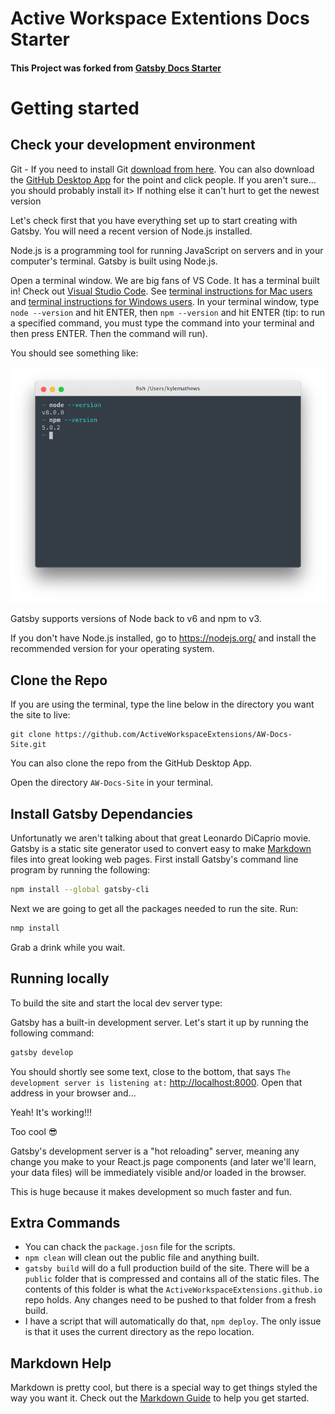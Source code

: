 # Active Workspace Extentions Docs Starter

#### This Project was forked from [Gatsby Docs Starter](https://github.com/ericwindmill/gatsby-starter-docs)

# Getting started

## Check your development environment

Git - If you need to install Git [download from here](https://git-scm.com/). You can also download the [GitHub Desktop App](https://desktop.github.com/) for the point and click people. If you aren't sure... you should probably install it> If nothing else it can't hurt to get the newest version

Let's check first that you have everything set up to start creating with Gatsby.
You will need a recent version of Node.js installed.

Node.js is a programming tool for running JavaScript on servers and in your
computer's terminal. Gatsby is built using Node.js.

Open a terminal window. We are big fans of VS Code. It has a terminal built in! Check out [Visual Studio Code](https://code.visualstudio.com/). See
[terminal instructions for Mac users](http://www.macworld.co.uk/feature/mac-software/how-use-terminal-on-mac-3608274/) and
[terminal instructions for Windows users](https://www.quora.com/How-do-I-open-terminal-in-windows). In your terminal window, type `node --version` and hit ENTER, then `npm --version` and hit ENTER (tip: to run a specified command, you must type the command into your terminal and then press ENTER. Then the command will run).

You should see something like:

![Check if node.js/npm is installed](static/check-versions.png)

Gatsby supports versions of Node back to v6 and npm to v3.

If you don't have Node.js installed, go to https://nodejs.org/ and install the
recommended version for your operating system.

## Clone the Repo

If you are using the terminal, type the line below in the directory you want the site to live:

```
git clone https://github.com/ActiveWorkspaceExtensions/AW-Docs-Site.git
```
You can also clone the repo from the GitHub Desktop App.

Open the directory ```AW-Docs-Site``` in your terminal.

## Install Gatsby Dependancies

Unfortunatly we aren't talking about that great Leonardo DiCaprio movie. Gatsby is a static site generator used to convert easy to make [Markdown](https://www.markdownguide.org/getting-started) files into great looking web pages. First install Gatsby's command line program by running the following:

```sh
npm install --global gatsby-cli
```

Next we are going to get all the packages needed to run the site. Run:

```sh
nmp install
```

Grab a drink while you wait.

## Running locally

To build the site and start the local dev server type:

Gatsby has a built-in development server. Let's start it up by running the
following command:

```sh
gatsby develop
```

You should shortly see some text, close to the bottom, that says `The development server is listening at:` [http://localhost:8000](http://localhost:8000). Open that address in your
browser and...

Yeah! It's working!!!

Too cool 😎

Gatsby's development server is a "hot reloading" server, meaning any change you
make to your React.js page components (and later we'll learn, your data files)
will be immediately visible and/or loaded in the browser.

This is huge because it makes development so much faster and fun.

## Extra Commands

- You can chack the ```package.josn``` file for the scripts. 
- ```npm clean``` will clean out the public file and anything built.
- ```gatsby build``` will do a full production build of the site. There will be a ```public``` folder that is compressed and contains all of the static files. The contents of this folder is what the ```ActiveWorkspaceExtensions.github.io``` repo holds. Any changes need to be pushed to that folder from a fresh build.
- I have a script that will automatically do that, ```npm deploy```. The only issue is that it uses the current directory as the repo location.

## Markdown Help

Markdown is pretty cool, but there is a special way to get things styled the way you want it. Check out the [Markdown Guide](https://www.markdownguide.org/getting-started) to help you get started.
